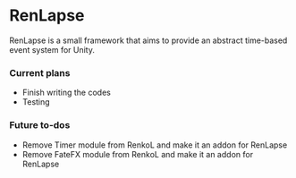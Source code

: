 # RenLapse
RenLapse is a small framework that aims to provide an abstract time-based event system for Unity.  

### Current plans
* Finish writing the codes
* Testing

### Future to-dos
* Remove Timer module from RenkoL and make it an addon for RenLapse
* Remove FateFX module from RenkoL and make it an addon for RenLapse
